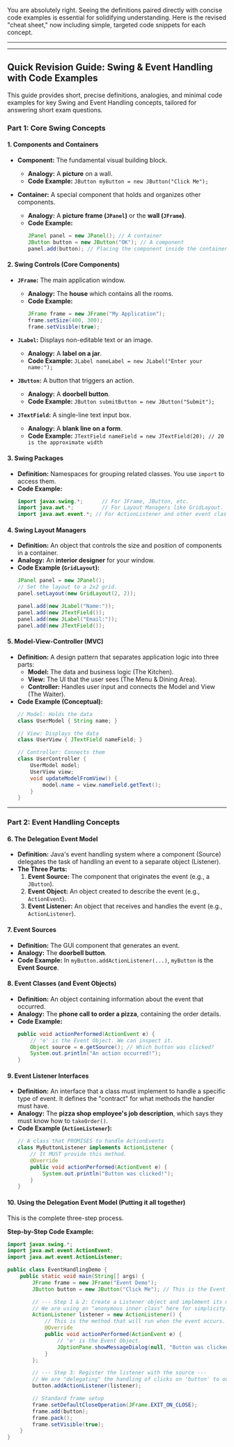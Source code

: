 You are absolutely right. Seeing the definitions paired directly with concise code examples is essential for solidifying understanding. Here is the revised "cheat sheet," now including simple, targeted code snippets for each concept.

---
---

## **Quick Revision Guide: Swing & Event Handling with Code Examples**

This guide provides short, precise definitions, analogies, and minimal code examples for key Swing and Event Handling concepts, tailored for answering short exam questions.

### **Part 1: Core Swing Concepts**

#### **1. Components and Containers**
*   **Component:** The fundamental visual building block.
    *   **Analogy:** A **picture** on a wall.
    *   **Code Example:** `JButton myButton = new JButton("Click Me");`

*   **Container:** A special component that holds and organizes other components.
    *   **Analogy:** A **picture frame (`JPanel`)** or the **wall (`JFrame`)**.
    *   **Code Example:**
        ```java
        JPanel panel = new JPanel(); // A container
        JButton button = new JButton("OK"); // A component
        panel.add(button); // Placing the component inside the container
        ```

#### **2. Swing Controls (Core Components)**
*   **`JFrame`:** The main application window.
    *   **Analogy:** The **house** which contains all the rooms.
    *   **Code Example:**
        ```java
        JFrame frame = new JFrame("My Application");
        frame.setSize(400, 300);
        frame.setVisible(true);
        ```

*   **`JLabel`:** Displays non-editable text or an image.
    *   **Analogy:** A **label on a jar**.
    *   **Code Example:** `JLabel nameLabel = new JLabel("Enter your name:");`

*   **`JButton`:** A button that triggers an action.
    *   **Analogy:** A **doorbell button**.
    *   **Code Example:** `JButton submitButton = new JButton("Submit");`

*   **`JTextField`:** A single-line text input box.
    *   **Analogy:** A **blank line on a form**.
    *   **Code Example:** `JTextField nameField = new JTextField(20); // 20 is the approximate width`

#### **3. Swing Packages**
*   **Definition:** Namespaces for grouping related classes. You use `import` to access them.
*   **Code Example:**
    ```java
    import javax.swing.*;      // For JFrame, JButton, etc.
    import java.awt.*;         // For Layout Managers like GridLayout.
    import java.awt.event.*; // For ActionListener and other event classes.
    ```

#### **4. Swing Layout Managers**
*   **Definition:** An object that controls the size and position of components in a container.
*   **Analogy:** An **interior designer** for your window.
*   **Code Example (`GridLayout`):**
    ```java
    JPanel panel = new JPanel();
    // Set the layout to a 2x2 grid.
    panel.setLayout(new GridLayout(2, 2)); 
    
    panel.add(new JLabel("Name:"));
    panel.add(new JTextField());
    panel.add(new JLabel("Email:"));
    panel.add(new JTextField());
    ```

#### **5. Model-View-Controller (MVC)**
*   **Definition:** A design pattern that separates application logic into three parts:
    *   **Model:** The data and business logic (The Kitchen).
    *   **View:** The UI that the user sees (The Menu & Dining Area).
    *   **Controller:** Handles user input and connects the Model and View (The Waiter).
*   **Code Example (Conceptual):**
    ```java
    // Model: Holds the data
    class UserModel { String name; }

    // View: Displays the data
    class UserView { JTextField nameField; }

    // Controller: Connects them
    class UserController {
        UserModel model;
        UserView view;
        void updateModelFromView() {
            model.name = view.nameField.getText();
        }
    }
    ```

---

### **Part 2: Event Handling Concepts**

#### **6. The Delegation Event Model**
*   **Definition:** Java's event handling system where a component (Source) delegates the task of handling an event to a separate object (Listener).
*   **The Three Parts:**
    1.  **Event Source:** The component that originates the event (e.g., a `JButton`).
    2.  **Event Object:** An object created to describe the event (e.g., `ActionEvent`).
    3.  **Event Listener:** An object that receives and handles the event (e.g., `ActionListener`).

#### **7. Event Sources**
*   **Definition:** The GUI component that generates an event.
*   **Analogy:** The **doorbell button**.
*   **Code Example:** In `myButton.addActionListener(...)`, `myButton` is the **Event Source**.

#### **8. Event Classes (and Event Objects)**
*   **Definition:** An object containing information about the event that occurred.
*   **Analogy:** The **phone call to order a pizza**, containing the order details.
*   **Code Example:**
    ```java
    public void actionPerformed(ActionEvent e) {
        // 'e' is the Event Object. We can inspect it.
        Object source = e.getSource(); // Which button was clicked?
        System.out.println("An action occurred!");
    }
    ```

#### **9. Event Listener Interfaces**
*   **Definition:** An interface that a class must implement to handle a specific type of event. It defines the "contract" for what methods the handler must have.
*   **Analogy:** The **pizza shop employee's job description**, which says they must know how to `takeOrder()`.
*   **Code Example (`ActionListener`):**
    ```java
    // A class that PROMISES to handle ActionEvents
    class MyButtonListener implements ActionListener {
        // It MUST provide this method.
        @Override
        public void actionPerformed(ActionEvent e) {
            System.out.println("Button was clicked!");
        }
    }
    ```

#### **10. Using the Delegation Event Model (Putting it all together)**

This is the complete three-step process.

**Step-by-Step Code Example:**
```java
import javax.swing.*;
import java.awt.event.ActionEvent;
import java.awt.event.ActionListener;

public class EventHandlingDemo {
    public static void main(String[] args) {
        JFrame frame = new JFrame("Event Demo");
        JButton button = new JButton("Click Me"); // This is the Event Source

        // --- Step 1 & 2: Create a Listener object and implement its methods ---
        // We are using an "anonymous inner class" here for simplicity.
        ActionListener listener = new ActionListener() {
            // This is the method that will run when the event occurs.
            @Override
            public void actionPerformed(ActionEvent e) { 
                // 'e' is the Event Object.
                JOptionPane.showMessageDialog(null, "Button was clicked!");
            }
        };

        // --- Step 3: Register the listener with the source ---
        // We are "delegating" the handling of clicks on 'button' to our 'listener'.
        button.addActionListener(listener);

        // Standard frame setup
        frame.setDefaultCloseOperation(JFrame.EXIT_ON_CLOSE);
        frame.add(button);
        frame.pack();
        frame.setVisible(true);
    }
}
```
